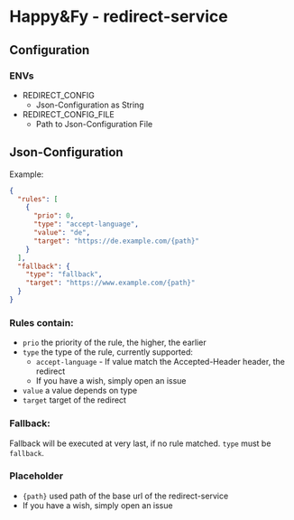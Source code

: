 # Happy&Fy - redirect-service

## Configuration

### ENVs

* REDIRECT_CONFIG
  * Json-Configuration as String
* REDIRECT_CONFIG_FILE
  * Path to Json-Configuration File

## Json-Configuration

Example:
```json
{
  "rules": [
    {
      "prio": 0,
      "type": "accept-language",
      "value": "de",
      "target": "https://de.example.com/{path}"
    }
  ],
  "fallback": {
    "type": "fallback",
    "target": "https://www.example.com/{path}"
  }
}
```

### Rules contain:
* `prio` the priority of the rule, the higher, the earlier
* `type` the type of the rule, currently supported:
  * `accept-language` - If value match the Accepted-Header header, the redirect
  * If you have a wish, simply open an issue
* `value` a value depends on type
* `target` target of the redirect

### Fallback:
Fallback will be executed at very last, if no rule matched. `type` must be `fallback`.

### Placeholder
* `{path}` used path of the base url of the redirect-service
* If you have a wish, simply open an issue